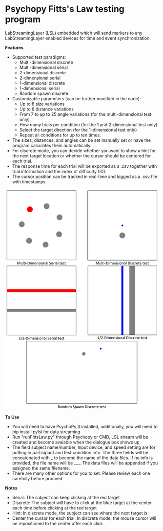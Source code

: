 # Psychopy Fitts's Law testing program #
LabStreamingLayer (LSL) embedded which will send markers to any LabStreamingLayer enabled devices for time and event synchronization.

**Features**
- Supported test paradigms:
    - Multi-dimensional discrete
    - Multi-dimensional serial
    - 2-dimensional discrete
    - 2-dimensional serial
    - 1-dimensional discrete
    - 1-dimensional serial
    - Random spawn discrete
- Customizable parameters (can be further modified in the code):
    - Up to 8 size variations
    - Up to 8 distance variations
    - From 7 to up to 25 angle variations (for the multi-dimensional test only)
    - How many trials per condition (for the 1 and 2-dimensional test only)
    - Select the target direction (for the 1-dimensional test only)
    - Repeat all conditions for up to ten times.
- The sizes, distances, and angles can be set manually set or have the program calculates them automatically.
- For discrete mode, you can decide whether you want to show a hint for the next target location or whether the cursor should be centered for each trial.
- The response time for each trial will be exported as a .csv together with trial information and the index of difficulty (ID).
- The cursor position can be tracked in real-time and logged as a .csv file with timestamps

![Mode-examples](https://github.com/Cozywolf/FittsLaw_Psychopy/blob/master/FittsLawMode.PNG)

**To Use**
- You will need to have PsychoPy 3 installed, additionally, you will need to pip install pylsl for data streaming
- Run "runFittsLaw.py" through Psychopy or CMD, LSL stream will be created and become avaiable when the dialogue box shows up
- The field subject name/number, Input device, and speed setting are for putting in participant and test condition info. The three fields will be concatenated with _ to become the name of the data files. If no info is provided, the file name will be ___. The data files will be appended if you assigned the same filename. 
- There are many other options for you to set. Please review each one carefully before proceed

**Notes**
- Serial: The subject can keep clicking at the red target
- Discrete: The subject will have to click at the blue target at the center each time before clicking at the red target
- Hint: In discrete mode, the subject can see where the next target is
- Center the cursor for each trial: In discrete mode, the mouse cursor will be repositioned to the center after each click